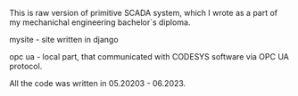 This is raw version of primitive SCADA system, which I wrote as a part of my mechanichal engineering bachelor`s diploma.

mysite - site written in django

opc ua - local part, that communicated with CODESYS software via OPC UA protocol.

All the code was written in 05.20203 - 06.2023.
